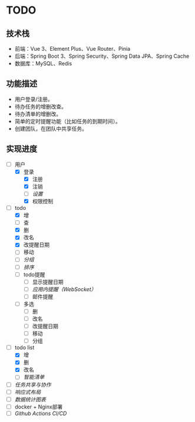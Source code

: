 # TODO

## 技术栈

- 前端：Vue 3、Element Plus、Vue Router、Pinia
- 后端：Spring Boot 3、Spring Security、Spring Data JPA、Spring Cache 
- 数据库：MySQL、Redis

## 功能描述

- 用户登录/注册。
- 待办任务的增删改查。
- 待办清单的增删改。
- 简单的定时提醒功能（比如任务的到期时间）。
- 创建团队，在团队中共享任务。

## 实现进度

- [ ] 用户
  - [x] 登录
    - [x] 注册
    - [x] 注销
    - [ ] _设置_
    - [x] 权限控制
- [ ] todo
    - [x] 增
    - [ ] 查
    - [x] 删
    - [x] 改名
    - [x] 改提醒日期
    - [ ] 移动
    - [ ] _分组_
    - [ ] _排序_
    - [ ] todo提醒
      - [ ] 显示提醒日期
      - [ ] _应用内提醒（WebSocket）_
      - [ ] 邮件提醒
    - [ ] 多选
      - [ ] 删
      - [ ] 改名
      - [ ] 改提醒日期
      - [ ] 移动
      - [ ] 分组
- [ ] todo list
    - [x] 增
    - [x] 删
    - [x] 改名
    - [ ] _智能清单_
- [ ] _任务共享与协作_
- [ ] _响应式布局_
- [ ] _数据统计图表_
- [ ] docker + Nginx部署
- [ ] _Github Actions CI/CD_
